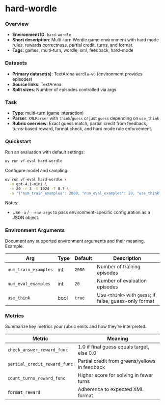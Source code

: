 # hard-wordle

### Overview
- **Environment ID**: `hard-wordle`
- **Short description**: Multi-turn Wordle game environment with hard mode rules; rewards correctness, partial credit, turns, and format.
- **Tags**: games, multi-turn, wordle, xml, feedback, hard-mode

### Datasets
- **Primary dataset(s)**: TextArena `Wordle-v0` (environment provides episodes)
- **Source links**: TextArena
- **Split sizes**: Number of episodes controlled via args

### Task
- **Type**: multi-turn (game interaction)
- **Parser**: `XMLParser` with `think`/`guess` or just `guess` depending on `use_think`
- **Rubric overview**: Exact guess match, partial credit from feedback, turns-based reward, format check, and hard mode rule enforcement.

### Quickstart
Run an evaluation with default settings:

```bash
uv run vf-eval hard-wordle
```

Configure model and sampling:

```bash
uv run vf-eval hard-wordle \
  -m gpt-4.1-mini \
  -n 20 -r 3 -t 1024 -T 0.7 \
  -a '{"num_train_examples": 2000, "num_eval_examples": 20, "use_think": true}'
```

Notes:
- Use `-a` / `--env-args` to pass environment-specific configuration as a JSON object.

### Environment Arguments
Document any supported environment arguments and their meaning. Example:

| Arg | Type | Default | Description |
| --- | ---- | ------- | ----------- |
| `num_train_examples` | int | `2000` | Number of training episodes |
| `num_eval_examples` | int | `20` | Number of evaluation episodes |
| `use_think` | bool | `true` | Use `<think>` with `guess`; if false, guess-only format |

### Metrics
Summarize key metrics your rubric emits and how they’re interpreted.

| Metric | Meaning |
| ------ | ------- |
| `check_answer_reward_func` | 1.0 if final guess equals target, else 0.0 |
| `partial_credit_reward_func` | Partial credit from greens/yellows in feedback |
| `count_turns_reward_func` | Higher score for solving in fewer turns |
| `format_reward` | Adherence to expected XML format |

